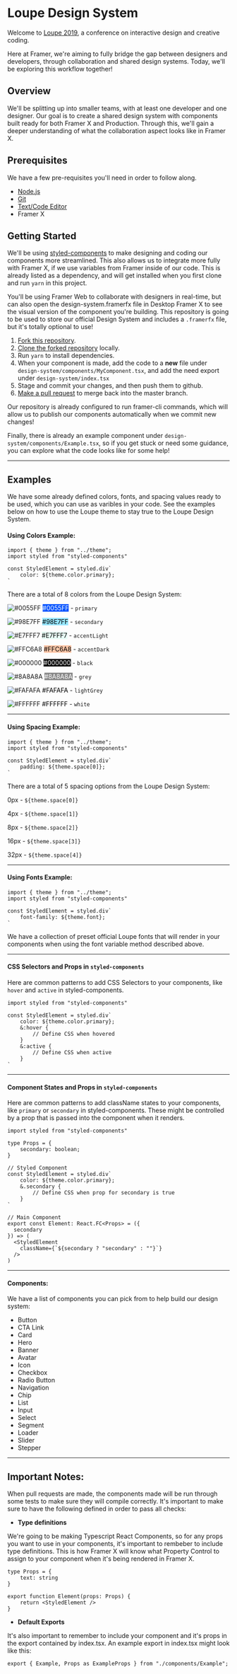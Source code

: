 # Loupe Design System

Welcome to [Loupe 2019](https://framer.com/loupe), a conference on interactive design and creative coding.

Here at Framer, we're aiming to fully bridge the gap between designers and developers, through collaboration and shared design systems. Today, we'll be exploring this workflow together!

## Overview

We'll be splitting up into smaller teams, with at least one developer and one designer. Our goal is to create a shared design system with components built ready for both Framer X and Production. Through this, we'll gain a deeper understanding of what the collaboration aspect looks like in Framer X.

## Prerequisites

We have a few pre-requisites you'll need in order to follow along.

- [Node.js](https://nodejs.org/en/)
- [Git](https://git-scm.com/)
- [Text/Code Editor](https://code.visualstudio.com/)
- Framer X

## Getting Started

We'll be using [styled-components](https://www.styled-components.com/) to make designing and coding our components more streamlined. This also allows us to integrate more fully with Framer X, if we use variables from Framer inside of our code. This is already listed as a dependency, and will get installed when you first clone and run `yarn` in this project.

You'll be using Framer Web to collaborate with designers in real-time, but can also open the design-system.framerfx file in Desktop Framer X to see the visual version of the component you're building. This repository is going to be used to store our official Design System and includes a `.framerfx` file, but it's totally optional to use!

1. [Fork this repository](https://help.github.com/en/articles/fork-a-repo).
1. [Clone the forked repository](https://help.github.com/en/articles/cloning-a-repository) locally.
1. Run `yarn` to install dependencies.
1. When your component is made, add the code to a **new** file under `design-system/components/MyComponent.tsx`, and add the need export under `design-system/index.tsx`
1. Stage and commit your changes, and then push them to github.
1. [Make a pull request](https://help.github.com/en/articles/creating-a-pull-request-from-a-fork) to merge back into the master branch.

Our repository is already configured to run framer-cli commands, which will allow us to publish our components automatically when we commit new changes!

Finally, there is already an example component under `design-system/components/Example.tsx`, so if you get stuck or need some guidance, you can explore what the code looks like for some help!

---

## Examples

We have some already defined colors, fonts, and spacing values ready to be used, which you can use as varibles in your code. See the examples below on how to use the Loupe theme to stay true to the Loupe Design System.

#### Using Colors Example:

```
import { theme } from "../theme";
import styled from "styled-components"

const StyledElement = styled.div`
    color: ${theme.color.primary};
`
```

There are a total of 8 colors from the Loupe Design System:

![#0055FF](https://placehold.it/15/0055FF/000000?text=+) <span style="background:#0055FF; color: white">#0055FF</span> - `primary`

![#98E7FF](https://placehold.it/15/98E7FF/000000?text=+) <span style="background:#98E7FF; color: black">#98E7FF</span> - `secondary`

![#E7FFF7](https://placehold.it/15/E7FFF7/000000?text=+) <span style="background:#E7FFF7; color: black">#E7FFF7</span> - `accentLight`

![#FFC6A8](https://placehold.it/15/FFC6A8/000000?text=+) <span style="background:#FFC6A8; color: black">#FFC6A8</span> - `accentDark`

![#000000](https://placehold.it/15/000000/000000?text=+) <span style="background:#000000; color: white">#000000</span> - `black`

![#8A8A8A](https://placehold.it/15/8A8A8A/000000?text=+) <span style="background:#8A8A8A; color: white">#8A8A8A</span> - `grey`

![#FAFAFA](https://placehold.it/15/FAFAFA/000000?text=+) <span style="background:#FAFAFA; color: black">#FAFAFA</span> - `lightGrey`

![#FFFFFF](https://placehold.it/15/FFFFFF/000000?text=+) <span style="background:#FFFFFF; color: black">#FFFFFF</span> - `white`

---

#### Using Spacing Example:

```
import { theme } from "../theme";
import styled from "styled-components"

const StyledElement = styled.div`
    padding: ${theme.space[0]};
`
```

There are a total of 5 spacing options from the Loupe Design System:

0px - `${theme.space[0]}`

4px - `${theme.space[1]}`

8px - `${theme.space[2]}`

16px - `${theme.space[3]}`

32px - `${theme.space[4]}`

---

#### Using Fonts Example:

```
import { theme } from "../theme";
import styled from "styled-components"

const StyledElement = styled.div`
    font-family: ${theme.font};
`
```

We have a collection of preset official Loupe fonts that will render in your components when using the font variable method described above.

---

#### CSS Selectors and Props in `styled-components`

Here are common patterns to add CSS Selectors to your components, like `hover` and `active` in styled-components.

```
import styled from "styled-components"

const StyledElement = styled.div`
    color: ${theme.color.primary};
    &:hover {
        // Define CSS when hovered
    }
    &:active {
        // Define CSS when active
    }
`
```

---

#### Component States and Props in `styled-components`

Here are common patterns to add className states to your components, like `primary` or `secondary` in styled-components. These might be controlled by a prop that is passed into the component when it renders.

```
import styled from "styled-components"

type Props = {
    secondary: boolean;
}

// Styled Component
const StyledElement = styled.div`
    color: ${theme.color.primary};
    &.secondary {
        // Define CSS when prop for secondary is true
    }
`

// Main Component
export const Element: React.FC<Props> = ({
  secondary
}) => (
  <StyledElement
    className={`${secondary ? "secondary" : ""}`}
  />
)
```

---

#### Components:

We have a list of components you can pick from to help build our design system:

- Button
- CTA Link
- Card
- Hero
- Banner
- Avatar
- Icon
- Checkbox
- Radio Button
- Navigation
- Chip
- List
- Input
- Select
- Segment
- Loader
- Slider
- Stepper

---

## Important Notes:

When pull requests are made, the components made will be run through some tests to make sure they will compile correctly. It's important to make sure to have the following defined in order to pass all checks:

- **Type definitions**

We're going to be making Typescript React Components, so for any props you want to use in your components, it's important to rembeber to include type definitions. This is how Framer X will know what Property Control to assign to your component when it's being rendered in Framer X.

```
type Props = {
    text: string
}

export function Element(props: Props) {
    return <StyledElement />
}
```

- **Default Exports**

It's also important to remember to include your component and it's props in the export contained by index.tsx. An example export in index.tsx might look like this:

```
export { Example, Props as ExampleProps } from "./components/Example";
```
